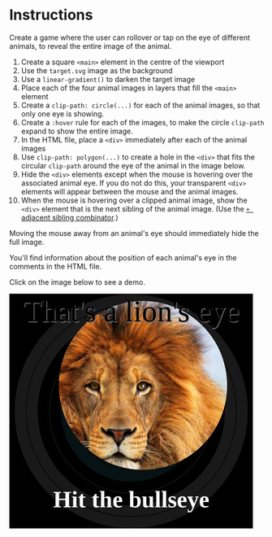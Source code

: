 # Instructions

Create a game where the user can rollover or tap on the eye of different animals, to reveal the entire image of the animal.

1. Create a square `<main>` element in the centre of the viewport
2. Use the `target.svg` image as the background
3. Use a `linear-gradient()` to darken the target image
4. Place each of the four animal images in layers that fill the `<main>` element
5. Create a `clip-path: circle(...)` for each of the animal images, so that only one eye is showing.
6. Create a `:hover` rule for each of the images, to make the circle `clip-path` expand to show the entire image.
7. In the HTML file, place a `<div>` immediately after each of the animal images
8. Use `clip-path: polygon(...)` to create a hole in the `<div>` that fits the circular `clip-path` around the eye of the animal in the image below.
9. Hide the `<div>` elements except when the mouse is hovering over the associated animal eye. If you do not do this, your transparent `<div>` elements will appear between the mouse and the animal images.
10. When the mouse is hovering over a clipped animal image, show the `<div>` element that is the next sibling of the animal image. (Use the [`+ ` adjacent sibling combinator](https://developer.mozilla.org/en-US/docs/Web/CSS/Adjacent_sibling_combinator).)

Moving the mouse away from an animal's eye should immediately hide the full image.

You'll find information about the position of each animal's eye in the comments in the HTML file.

Click on the image below to see a demo.

[![Bullseye](img/bullseye.jpg)](https://dciforks.github.io/UIB-interaction-bullseye/)

